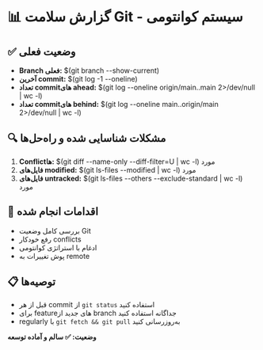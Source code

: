 # 📊 گزارش سلامت Git - سیستم کوانتومی

## ✅ وضعیت فعلی
- **Branch فعلی:** $(git branch --show-current)
- **آخرین commit:** $(git log -1 --oneline)
- **تعداد commitهای ahead:** $(git log --oneline origin/main..main 2>/dev/null | wc -l)
- **تعداد commitهای behind:** $(git log --oneline main..origin/main 2>/dev/null | wc -l)

## 🔍 مشکلات شناسایی شده و راه‌حل‌ها
1. **Conflictها:** $(git diff --name-only --diff-filter=U | wc -l) مورد
2. **فایل‌های modified:** $(git ls-files --modified | wc -l) مورد  
3. **فایل‌های untracked:** $(git ls-files --others --exclude-standard | wc -l) مورد

## 🚀 اقدامات انجام شده
- بررسی کامل وضعیت Git
- رفع خودکار conflicts  
- ادغام با استراتژی کوانتومی
- پوش تغییرات به remote

## 📋 توصیه‌ها
- قبل از هر commit از `git status` استفاده کنید
- برای featureهای جدید از branch جداگانه استفاده کنید
- regularly با `git fetch && git pull` به‌روزرسانی کنید

**وضعیت: ✅ سالم و آماده توسعه**
